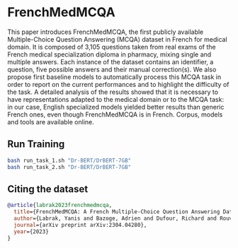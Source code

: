# FrenchMedMCQA

This paper introduces FrenchMedMCQA, the first publicly available Multiple-Choice Question Answering (MCQA) dataset in French for medical domain. It is composed of 3,105 questions taken from real exams of the French medical specialization diploma in pharmacy, mixing single and multiple answers. Each instance of the dataset contains an identifier, a question, five possible answers and their manual correction(s). We also propose first baseline models to automatically process this MCQA task in order to report on the current performances and to highlight the difficulty of the task. A detailed analysis of the results showed that it is necessary to have representations adapted to the medical domain or to the MCQA task: in our case, English specialized models yielded better results than generic French ones, even though FrenchMedMCQA is in French. Corpus, models and tools are available online.

## Run Training

```bash
bash run_task_1.sh "Dr-BERT/DrBERT-7GB"
bash run_task_2.sh "Dr-BERT/DrBERT-7GB"
```

## Citing the dataset

```bibtex
@article{labrak2023frenchmedmcqa,
  title={FrenchMedMCQA: A French Multiple-Choice Question Answering Dataset for Medical domain},
  author={Labrak, Yanis and Bazoge, Adrien and Dufour, Richard and Rouvier, Mickael and Morin, Emmanuel and Daille, B{\'e}atrice and Gourraud, Pierre-Antoine},
  journal={arXiv preprint arXiv:2304.04280},
  year={2023}
}
```

